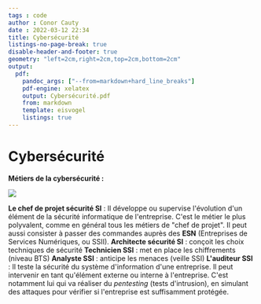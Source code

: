 ```yaml
---
tags : code
author : Conor Cauty
date : 2022-03-12 22:34
title: Cybersécurité
listings-no-page-break: true
disable-header-and-footer: true
geometry: "left=2cm,right=2cm,top=2cm,bottom=2cm"
output:
  pdf: 
    pandoc_args: ["--from=markdown+hard_line_breaks"]
    pdf-engine: xelatex
    output: Cybersécurité.pdf
    from: markdown
    template: eisvogel 
    listings: true
---
```


# Cybersécurité
**Métiers de la cybersécurité :**

![](Obsidian/Pasted%20image%2020220314144700.png)

**Le chef de projet sécurité SI** : Il développe ou supervise l'évolution d'un élément de la sécurité informatique de l'entreprise. C'est le métier le plus polyvalent, comme en général tous les métiers de "chef de projet". Il peut aussi consister à passer des commandes auprès des **ESN** (Entreprises de Services Numériques, ou SSII).
**Architecte sécurité SI** : conçoit les choix techniques de sécurité
**Technicien SSI** : met en place les chiffrements (niveau BTS)
**Analyste SSI** : anticipe les menaces (veille SSI)
**L'auditeur SSI**  : Il teste la sécurité du système d'information d'une entreprise. Il peut intervenir en tant qu'élément externe ou interne à l'entreprise. C'est notamment lui qui va réaliser du _pentesting_ (tests d'intrusion), en simulant des attaques pour vérifier si l'entreprise est suffisamment protégée.